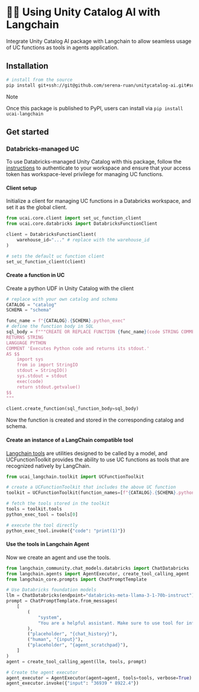 # 🦜🔗 Using Unity Catalog AI with Langchain

Integrate Unity Catalog AI package with Langchain to allow seamless usage of UC functions as tools in agents application.

## Installation

```sh
# install from the source
pip install git+ssh://git@github.com/serena-ruan/unitycatalog-ai.git#subdirectory=integrations/langchain
```

> [!NOTE]
> Once this package is published to PyPI, users can install via `pip install ucai-langchain`

## Get started

### Databricks-managed UC

To use Databricks-managed Unity Catalog with this package, follow the [instructions](https://docs.databricks.com/en/dev-tools/cli/authentication.html#authentication-for-the-databricks-cli) to authenticate to your workspace and ensure that your access token has workspace-level privilege for managing UC functions.

#### Client setup

Initialize a client for managing UC functions in a Databricks workspace, and set it as the global client.

```python
from ucai.core.client import set_uc_function_client
from ucai.core.databricks import DatabricksFunctionClient

client = DatabricksFunctionClient(
    warehouse_id="..." # replace with the warehouse_id
)

# sets the default uc function client
set_uc_function_client(client)
```

#### Create a function in UC

Create a python UDF in Unity Catalog with the client

```python
# replace with your own catalog and schema
CATALOG = "catalog"
SCHEMA = "schema"

func_name = f"{CATALOG}.{SCHEMA}.python_exec"
# define the function body in SQL
sql_body = f"""CREATE OR REPLACE FUNCTION {func_name}(code STRING COMMENT 'Python code to execute. Remember to print the final result to stdout.')
RETURNS STRING
LANGUAGE PYTHON
COMMENT 'Executes Python code and returns its stdout.'
AS $$
    import sys
    from io import StringIO
    stdout = StringIO()
    sys.stdout = stdout
    exec(code)
    return stdout.getvalue()
$$
"""

client.create_function(sql_function_body=sql_body)
```

Now the function is created and stored in the corresponding catalog and schema.

#### Create an instance of a LangChain compatible tool

[Langchain tools](https://python.langchain.com/v0.2/docs/concepts/#tools) are utilities designed to be called by a model, and UCFunctionToolkit provides the ability to use UC functions as tools that are recognized natively by LangChain.

```python
from ucai_langchain.toolkit import UCFunctionToolkit

# create a UCFunctionToolkit that includes the above UC function
toolkit = UCFunctionToolkit(function_names=[f"{CATALOG}.{SCHEMA}.python_exec"])

# fetch the tools stored in the toolkit
tools = toolkit.tools
python_exec_tool = tools[0]

# execute the tool directly
python_exec_tool.invoke({"code": "print(1)"})
```

#### Use the tools in Langchain Agent

Now we create an agent and use the tools.

```python
from langchain_community.chat_models.databricks import ChatDatabricks
from langchain.agents import AgentExecutor, create_tool_calling_agent
from langchain_core.prompts import ChatPromptTemplate

# Use Databricks foundation models
llm = ChatDatabricks(endpoint="databricks-meta-llama-3-1-70b-instruct")
prompt = ChatPromptTemplate.from_messages(
    [
        (
            "system",
            "You are a helpful assistant. Make sure to use tool for information.",
        ),
        ("placeholder", "{chat_history}"),
        ("human", "{input}"),
        ("placeholder", "{agent_scratchpad}"),
    ]
)
agent = create_tool_calling_agent(llm, tools, prompt)

# Create the agent executor
agent_executor = AgentExecutor(agent=agent, tools=tools, verbose=True)
agent_executor.invoke({"input": "36939 * 8922.4"})
```
